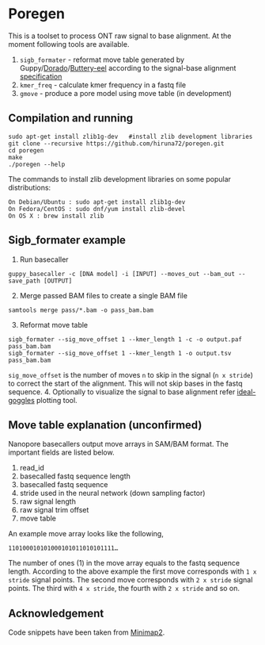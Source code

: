 # Poregen

This is a toolset to process ONT raw signal to base alignment.
At the moment following tools are available.
1. `sigb_formater` - reformat move table generated by Guppy/[Dorado](https://github.com/hiruna72/slow5-dorado)/[Buttery-eel](https://github.com/Psy-Fer/buttery-eel) according to the signal-base alignment [specification](https://hasindu2008.github.io/f5c/docs/output)
2. `kmer_freq` - calculate kmer frequency in a fastq file
3. `gmove` - produce a pore model using move table (in development)

## Compilation and running

```
sudo apt-get install zlib1g-dev   #install zlib development libraries
git clone --recursive https://github.com/hiruna72/poregen.git
cd poregen
make
./poregen --help
```
The commands to install zlib development libraries on some popular distributions:

```
On Debian/Ubuntu : sudo apt-get install zlib1g-dev
On Fedora/CentOS : sudo dnf/yum install zlib-devel
On OS X : brew install zlib
```

## Sigb_formater example
1. Run basecaller
```
guppy_basecaller -c [DNA model] -i [INPUT] --moves_out --bam_out --save_path [OUTPUT]
```
2. Merge passed BAM files to create a single BAM file
```
samtools merge pass/*.bam -o pass_bam.bam
```
3. Reformat move table 
```
sigb_formater --sig_move_offset 1 --kmer_length 1 -c -o output.paf pass_bam.bam
sigb_formater --sig_move_offset 1 --kmer_length 1 -o output.tsv pass_bam.bam
```
`sig_move_offset` is the number of moves `n` to skip in the signal (`n x stride`) to correct the start of the alignment. This will not skip bases in the fastq sequence.
4. Optionally to visualize the signal to base alignment refer [ideal-goggles](https://github.com/hiruna72/ideal-goggles) plotting tool. 

## Move table explanation (unconfirmed)
Nanopore basecallers output move arrays in SAM/BAM format. The important fields are listed below.
1. read_id
2. basecalled fastq sequence length
3. basecalled fastq sequence
4. stride used in the neural network (down sampling factor)
5. raw signal length
6. raw signal trim offset
7. move table

An example move array looks like the following,
```
110100010101000101011010101111…
```
The number of ones (1) in the move array equals to the fastq sequence length. 
According to the above example the first move corresponds with `1 x stride` signal points. 
The second move corresponds with `2 x stride` signal points. The third with `4 x stride`, the fourth with `2 x stride` and so on.

## Acknowledgement
Code snippets have been taken from [Minimap2](https://github.com/lh3/minimap2).




